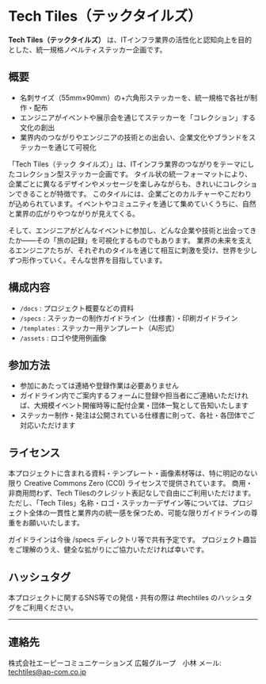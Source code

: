 # Tech Tiles（テックタイルズ）

**Tech Tiles（テックタイルズ）** は、ITインフラ業界の活性化と認知向上を目的とした、統一規格ノベルティステッカー企画です。

## 概要

- 名刺サイズ（55mm×90mm）の+六角形ステッカーを、統一規格で各社が制作・配布
- エンジニアがイベントや展示会を通じてステッカーを「コレクション」する文化の創出
- 業界内のつながりやエンジニアの技術との出会い、企業文化やブランドをステッカーを通じて可視化

「Tech Tiles（テック タイルズ）」は、ITインフラ業界のつながりをテーマにしたコレクション型ステッカー企画です。
タイル状の統一フォーマットにより、企業ごとに異なるデザインやメッセージを楽しみながらも、きれいにコレクションできることが特徴です。
このタイルには、企業ごとのカルチャーやこだわりが込められています。イベントやコミュニティを通じて集めていくうちに、自然と業界の広がりやつながりが見えてくる。

そして、エンジニアがどんなイベントに参加し、どんな企業や技術と出会ってきたか――その「旅の記録」を可視化するものでもあります。
業界の未来を支えるエンジニアたちが、それぞれのタイルを通じて相互に刺激を受け、世界を少しずつ形作っていく。そんな世界を目指しています。


## 構成内容

- `/docs` : プロジェクト概要などの資料
- `/specs` : ステッカーの制作ガイドライン（仕様書）・印刷ガイドライン
- `/templates` : ステッカー用テンプレート（AI形式）
- `/assets` : ロゴや使用例画像

## 参加方法

- 参加にあたっては連絡や登録作業は必要ありません
- ガイドライン内でご案内するフォームに登録や担当者にご連絡いただければ、大規模イベント開催時等に配付企業・団体一覧として告知いたします
- ステッカー制作・発注は公開されている仕様書に則って、各社・各団体でご対応いただけます

## ライセンス

本プロジェクトに含まれる資料・テンプレート・画像素材等は、特に明記のない限り Creative Commons Zero (CC0) ライセンスで提供されています。
商用・非商用問わず、Tech Tilesのクレジット表記なしで自由にご利用いただけます。
ただし、「Tech Tiles」名称・ロゴ・ステッカーデザイン等については、プロジェクト全体の一貫性と業界内の統一感を保つため、可能な限りガイドラインの尊重をお願いいたします。

ガイドラインは今後 /specs ディレクトリ等で共有予定です。
プロジェクト趣旨をご理解のうえ、健全な拡がりにご協力いただければ幸いです。

## ハッシュタグ

本プロジェクトに関するSNS等での発信・共有の際は #techtiles のハッシュタグをご利用ください。

---

## 連絡先

株式会社エーピーコミュニケーションズ 広報グループ　小林
メール: techtiles@ap-com.co.jp
